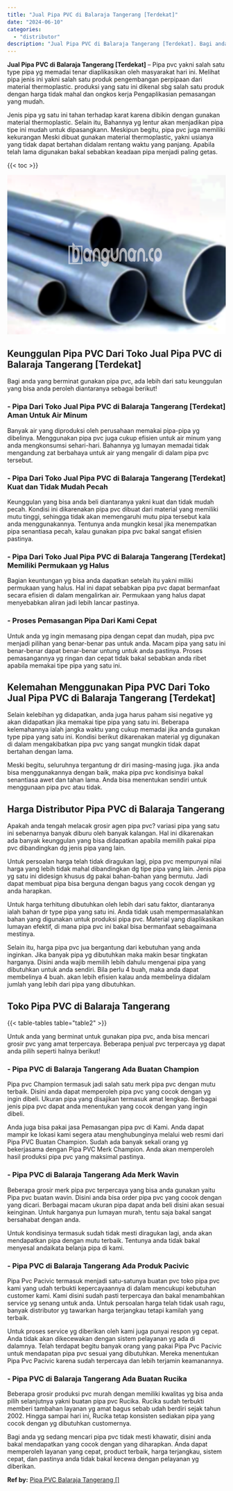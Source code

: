 ```yaml
---
title: "Jual Pipa PVC di Balaraja Tangerang [Terdekat]"
date: "2024-06-10"
categories: 
  - "distributor"
description: "Jual Pipa PVC di Balaraja Tangerang [Terdekat]. Bagi anda yg sedang mencari pipa pvc tidak mesti khawatir, disini anda bakal mendapatkan yang cocok dengan ya..."
---
```


**Jual Pipa PVC di Balaraja Tangerang \[Terdekat\]** – Pipa pvc yakni salah satu type pipa yg memadai tenar diaplikasikan oleh masyarakat hari ini. Melihat pipa jenis ini yakni salah satu produk pengembangan perpipaan dari material thermoplastic. produksi yang satu ini dikenal sbg salah satu produk dengan harga tidak mahal dan ongkos kerja Pengaplikasian pemasangan yang mudah.

Jenis pipa yg satu ini tahan terhadap karat karena dibikin dengan gunakan material thermoplastic. Selain itu, Bahannya yg lentur akan menjadikan pipa tipe ini mudah untuk dipasangkann. Meskipun begitu, pipa pvc juga memiliki kekurangan Meski dibuat gunakan material thermoplastic, yakni usianya yang tidak dapat bertahan didalam rentang waktu yang panjang. Apabila telah lama digunakan bakal sebabkan keadaan pipa menjadi paling getas.

{{< toc >}}

![Jual Pipa PVC di Balaraja Tangerang [Terdekat]](/images/jaul-pipa-pvc-60.png)

## Keunggulan Pipa PVC Dari Toko Jual Pipa PVC di Balaraja Tangerang \[Terdekat\]

Bagi anda yang berminat gunakan pipa pvc, ada lebih dari satu keunggulan yang bisa anda peroleh diantaranya sebagai berikut!

### \- Pipa Dari Toko Jual Pipa PVC di Balaraja Tangerang \[Terdekat\] Aman Untuk Air Minum

Banyak air yang diproduksi oleh perusahaan memakai pipa-pipa yg dibelinya. Menggunakan pipa pvc juga cukup efisien untuk air minum yang anda mengkonsumsi sehari-hari. Bahannya yg lumayan memadai tidak mengandung zat berbahaya untuk air yang mengalir di dalam pipa pvc tersebut.

### \- Pipa Dari Toko Jual Pipa PVC di Balaraja Tangerang \[Terdekat\] Kuat dan Tidak Mudah Pecah

Keunggulan yang bisa anda beli diantaranya yakni kuat dan tidak mudah pecah. Kondisi ini dikarenakan pipa pvc dibuat dari material yang memiliki mutu tinggi, sehingga tidak akan memengaruhi mutu pipa tersebut kala anda menggunakannya. Tentunya anda mungkin kesal jika menempatkan pipa senantiasa pecah, kalau gunakan pipa pvc bakal sangat efisien pastinya.

### \- Pipa Dari Toko Jual Pipa PVC di Balaraja Tangerang \[Terdekat\] Memiliki Permukaan yg Halus

Bagian keuntungan yg bisa anda dapatkan setelah itu yakni miliki permukaan yang halus. Hal ini dapat sebabkan pipa pvc dapat bermanfaat secara efisien di dalam mengalirkan air. Permukaan yang halus dapat menyebabkan aliran jadi lebih lancar pastinya.

### \- Proses Pemasangan Pipa Dari Kami Cepat

Untuk anda yg ingin memasang pipa dengan cepat dan mudah, pipa pvc menjadi pilihan yang benar-benar pas untuk anda. Macam pipa yang satu ini benar-benar dapat benar-benar untung untuk anda pastinya. Proses pemasangannya yg ringan dan cepat tidak bakal sebabkan anda ribet apabila memakai tipe pipa yang satu ini.

## Kelemahan Menggunakan Pipa PVC Dari Toko Jual Pipa PVC di Balaraja Tangerang \[Terdekat\]

Selain kelebihan yg didapatkan, anda juga harus paham sisi negative yg akan didapatkan jika memakai tipe pipa yang satu ini. Beberapa kelemahannya ialah jangka waktu yang cukup memadai jika anda gunakan type pipa yang satu ini. Kondisi berikut dikarenakan material yg digunakan di dalam mengakibatkan pipa pvc yang sangat mungkin tidak dapat bertahan dengan lama.

Meski begitu, seluruhnya tergantung dr diri masing-masing juga. jika anda bisa menggunakannya dengan baik, maka pipa pvc kondisinya bakal senantiasa awet dan tahan lama. Anda bisa menentukan sendiri untuk menggunaan pipa pvc atau tidak.

## Harga Distributor Pipa PVC di Balaraja Tangerang

Apakah anda tengah melacak grosir agen pipa pvc? variasi pipa yang satu ini sebenarnya banyak diburu oleh banyak kalangan. Hal ini dikarenakan ada banyak keunggulan yang bisa didapatkan apabila memilih pakai pipa pvc dibandingkan dg jenis pipa yang lain.

Untuk persoalan harga telah tidak diragukan lagi, pipa pvc mempunyai nilai harga yang lebih tidak mahal dibandingkan dg tipe pipa yang lain. Jenis pipa yg satu ini didesign khusus dg pakai bahan-bahan yang bermutu. Jadi dapat membuat pipa bisa berguna dengan bagus yang cocok dengan yg anda harapkan.

Untuk harga terhitung dibutuhkan oleh lebih dari satu faktor, diantaranya ialah bahan dr type pipa yang satu ini. Anda tidak usah mempermasalahkan bahan yang digunakan untuk produksi pipa pvc. Material yang diaplikasikan lumayan efektif, di mana pipa pvc ini bakal bisa bermanfaat sebagaimana mestinya.

Selain itu, harga pipa pvc jua bergantung dari kebutuhan yang anda inginkan. Jika banyak pipa yg dibutuhkan maka makin besar tingkatan harganya. Disini anda wajib memilih lebih dahulu mengenai pipa yang dibutuhkan untuk anda sendiri. Bila perlu 4 buah, maka anda dapat membelinya 4 buah. akan lebih efisien kalau anda membelinya didalam jumlah yang lebih dari pipa yang dibutuhkan.

## Toko Pipa PVC di Balaraja Tangerang

{{< table-tables table="table2" >}}

Untuk anda yang berminat untuk gunakan pipa pvc, anda bisa mencari grosir pvc yang amat terpercaya. Beberapa penjual pvc terpercaya yg dapat anda pilih seperti halnya berikut!

### \- Pipa PVC di Balaraja Tangerang Ada Buatan Champion

Pipa pvc Champion termasuk jadi salah satu merk pipa pvc dengan mutu terbaik. Disini anda dapat memperoleh pipa pvc yang cocok dengan yg ingin dibeli. Ukuran pipa yang disajikan termasuk amat lengkap. Berbagai jenis pipa pvc dapat anda menentukan yang cocok dengan yang ingin dibeli.

Anda juga bisa pakai jasa Pemasangan pipa pvc di Kami. Anda dapat mampir ke lokasi kami segera atau menghubunginya melalui web resmi dari Pipa PVC Buatan Champion. Sudah ada banyak sekali orang yg bekerjasama dengan Pipa PVC Merk Champion. Anda akan memperoleh hasil produksi pipa pvc yang maksimal pastinya.

### \- Pipa PVC di Balaraja Tangerang Ada Merk Wavin

Beberapa grosir merk pipa pvc terpercaya yang bisa anda gunakan yaitu Pipa pvc buatan wavin. Disini anda bisa order pipa pvc yang cocok dengan yang dicari. Berbagai macam ukuran pipa dapat anda beli disini akan sesuai keinginan. Untuk harganya pun lumayan murah, tentu saja bakal sangat bersahabat dengan anda.

Untuk kondisinya termasuk sudah tidak mesti diragukan lagi, anda akan mendapatkan pipa dengan mutu terbaik. Tentunya anda tidak bakal menyesal andaikata belanja pipa di kami.

### \- Pipa PVC di Balaraja Tangerang Ada Produk Pacivic

Pipa Pvc Pacivic termasuk menjadi satu-satunya buatan pvc toko pipa pvc kami yang udah terbukti kepercayaannya di dalam mencukupi kebutuhan customer kami. Kami disini sudah pasti terpercaya dan bakal menambahkan service yg senang untuk anda. Untuk persoalan harga telah tidak usah ragu, banyak distributor yg tawarkan harga terjangkau tetapi kamilah yang terbaik.

Untuk proses service yg diberikan oleh kami juga punyai respon yg cepat. Anda tidak akan dikecewakan dengan sistem pelayanan yg ada di dalamnya. Telah terdapat begitu banyak orang yang pakai Pipa Pvc Pacivic untuk mendapatan pipa pvc sesuai yang dibutuhkan. Mereka menentukan Pipa Pvc Pacivic karena sudah terpercaya dan lebih terjamin keamanannya.

### \- Pipa PVC di Balaraja Tangerang Ada Buatan Rucika

Beberapa grosir produksi pvc murah dengan memiliki kwalitas yg bisa anda pilih selanjutnya yakni buatan pipa pvc Rucika. Rucika sudah terbukti memberi tambahan layanan yg amat bagus sebab udah berdiri sejak tahun 2002. Hingga sampai hari ini, Rucika tetap konsisten sediakan pipa yang cocok dengan yg dibutuhkan customernya.

Bagi anda yg sedang mencari pipa pvc tidak mesti khawatir, disini anda bakal mendapatkan yang cocok dengan yang diharapkan. Anda dapat memperoleh layanan yang cepat, product terbaik, harga terjangkau, sistem cepat, dan pastinya anda tidak bakal kecewa dengan pelayanan yg diberikan.

**Ref by:** [Pipa PVC Balaraja Tangerang []](https://id.wikipedia.org/wiki/Pipa)
